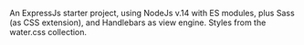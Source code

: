 An ExpressJs starter project, using NodeJs v.14 with ES modules, plus Sass (as CSS extension), and Handlebars as view engine. Styles from the water.css collection.